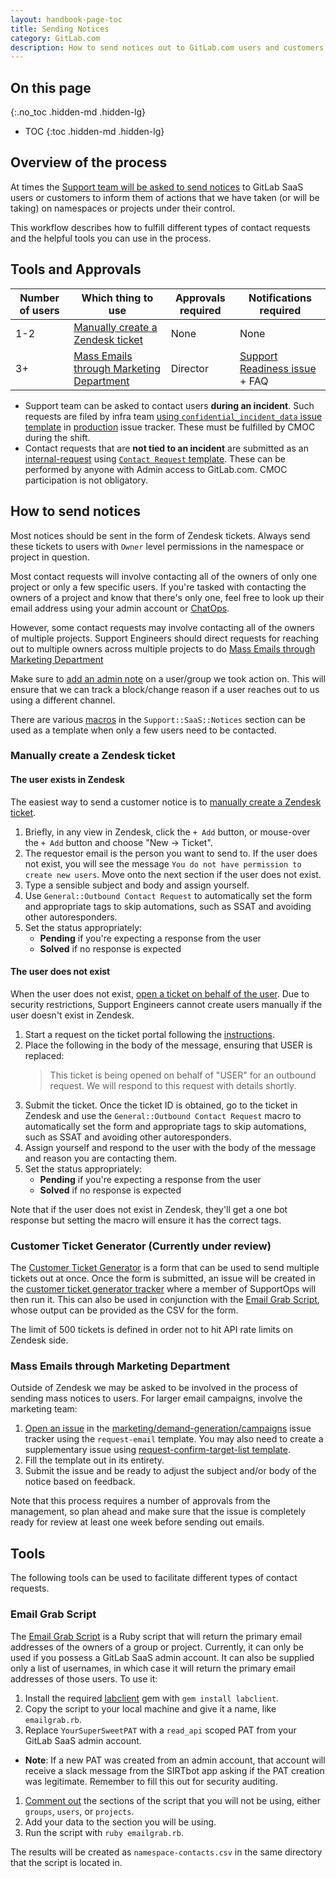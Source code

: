 ```yaml
---
layout: handbook-page-toc
title: Sending Notices
category: GitLab.com
description: How to send notices out to GitLab.com users and customers to inform them of various actions on namespaces under their control
---
```


## On this page
{:.no_toc .hidden-md .hidden-lg}

- TOC
{:toc .hidden-md .hidden-lg}

## Overview of the process


At times the [Support team will be asked to send notices](../internal-support/#gitlab-changes-and-contacting-users) to GitLab SaaS users or customers to inform them of actions that we have taken (or will be taking) on namespaces or projects under their control. 

This workflow describes how to fulfill different types of contact requests and the helpful tools you can use in the process.

## Tools and Approvals

| Number of users | Which thing to use | Approvals required | Notifications required | 
| --- | --- | --- | --- |
| 1-2 | [Manually create a Zendesk ticket](#manually-create-a-zendesk-ticket) | None | None |
| 3+ | [Mass Emails through Marketing Department](#mass-emails-through-marketing-department) | Director | [Support Readiness issue](https://gitlab.com/gitlab-com/support/support-team-meta/-/issues/new?issuable_template=Support%20Readiness) + FAQ |


* Support team can be asked to contact users **during an incident**. Such requests are filed by infra team [using `confidential_incident_data` issue template](https://gitlab.com/gitlab-com/gl-infra/production/-/issues/new?issuable_template=confidential_incident_data) in [production](https://gitlab.com/gitlab-com/gl-infra/production/-/issues/) issue tracker. These must be fulfilled by CMOC during the shift.
* Contact requests that are **not tied to an incident** are submitted as an [internal-request](internal_requests.html) using [`Contact Request` template](https://gitlab.com/gitlab-com/support/internal-requests/-/issues/new?issuable_template=Contact%20Request). These can be performed by anyone with Admin access to GitLab.com. CMOC participation is not obligatory. 

## How to send notices

Most notices should be sent in the form of Zendesk tickets. Always send these tickets to users with `Owner` level permissions in the namespace or project in question.

Most contact requests will involve contacting all of the owners of only one project or only a few specific users. If you're tasked with contacting the owners of a project and know that there's only one, feel free to look up their email address using your admin account or [ChatOps](chatops.html#user).

However, some contact requests may involve contacting all of the owners of multiple projects. Support Engineers should direct requests for reaching out to multiple owners across multiple projects to do [Mass Emails through Marketing Department](#mass-emails-through-marketing-department)

Make sure to [add an admin note](admin_note.html) on a user/group we took action on. This will ensure that we can track a block/change reason if a user reaches out to us using a different channel. 

There are various [macros](https://gitlab.com/gitlab-com/support/support-ops/zendesk-global/macros/-/tree/master/macros/active/Support/SaaS/Notices) in the `Support::SaaS::Notices` section can be used as a template when only a few users need to be contacted.


### Manually create a Zendesk ticket

#### The user exists in Zendesk

The easiest way to send a customer notice is to [manually create a Zendesk ticket](https://support.zendesk.com/hc/en-us/articles/4408882462618-Creating-a-ticket-on-behalf-of-the-requester). 

1. Briefly, in any view in Zendesk, click the `+ Add` button, or mouse-over the `+ Add` button and choose "New -> Ticket". 
1. The requestor email is the person you want to send to. If the user does not exist, you will see the message `You do not have permission to create new users`. Move onto the next section if the user does not exist.
1. Type a sensible subject and body and assign yourself.
1. Use `General::Outbound Contact Request` to automatically set the form and appropriate tags to skip automations, such as SSAT and avoiding other autoresponders.
1. Set the status appropriately:
   - **Pending** if you're expecting a response from the user
   - **Solved** if no response is expected

#### The user does not exist

When the user does not exist, [open a ticket on behalf of the user](https://about.gitlab.com/handbook/support/workflows/working-on-tickets.html#8-how-can-i-open-a-new-ticket-on-behalf-of-a-customer). Due to security restrictions, Support Engineers cannot create users manually if the user doesn't exist in Zendesk.

1. Start a request on the ticket portal following the [instructions](https://about.gitlab.com/handbook/support/workflows/working-on-tickets.html#8-how-can-i-open-a-new-ticket-on-behalf-of-a-customer).
1. Place the following in the body of the message, ensuring that USER is replaced:
    > This ticket is being opened on behalf of "USER" for an outbound request. We will respond to this request with details shortly.
1. Submit the ticket. Once the ticket ID is obtained, go to the ticket in Zendesk and use the `General::Outbound Contact Request` macro to automatically set the form and appropriate tags to skip automations, such as SSAT and avoiding other autoresponders.
1. Assign yourself and respond to the user with the body of the message and reason you are contacting them.
1. Set the status appropriately:
   - **Pending** if you're expecting a response from the user
   - **Solved** if no response is expected

Note that if the user does not exist in Zendesk, they'll get a one bot response but setting the macro will ensure it has the correct tags.

### Customer Ticket Generator (Currently under review)

The [Customer Ticket Generator](https://gitlab-com.gitlab.io/support/support-ops/forms/customer-ticket-generator/) is a form that can be used to send multiple tickets out at once. Once the form is submitted, an issue will be created in the [customer ticket generator tracker](https://gitlab.com/gitlab-com/support/support-ops/forms/customer-ticket-generator) where a member of SupportOps will then run it. This can also be used in conjunction with the [Email Grab Script](#email-grab-script), whose output can be provided as the CSV for the form.

The limit of 500 tickets is defined in order not to hit API rate limits on Zendesk side.

### Mass Emails through Marketing Department

Outside of Zendesk we may be asked to be involved in the process of sending mass notices to users. For larger email campaigns, involve the marketing team: 

1. [Open an issue](https://gitlab.com/gitlab-com/marketing/demand-generation/campaigns/-/issues/new?issuable_template=request-email) in the [marketing/demand-generation/campaigns](https://gitlab.com/gitlab-com/marketing/demand-generation/campaigns) issue tracker using the `request-email` template. You may also need to create a supplementary issue using [request-confirm-target-list template](https://gitlab.com/gitlab-com/marketing/demand-generation/campaigns/-/issues/new?issuable_template=request-confirm-target-list).
1. Fill the template out in its entirety.
1. Submit the issue and be ready to adjust the subject and/or body of the notice based on feedback.

Note that this process requires a number of approvals from the management, so plan ahead and make sure that the issue is completely ready for review at least one week before sending out emails.

## Tools

The following tools can be used to facilitate different types of contact requests.

### Email Grab Script

The [Email Grab Script](https://gitlab.com/gitlab-com/support/runbooks/-/blob/master/code/group_project_user_owner_emails.rb) is a Ruby script that will return the primary email addresses of the owners of a group or project. Currently, it can only be used if you possess a GitLab SaaS admin account. It can also be supplied only a list of usernames, in which case it will return the primary email addresses of those users. To use it:

1. Install the required [labclient](https://rubygems.org/gems/labclient/versions/0.5.1) gem with `gem install labclient`.
1. Copy the script to your local machine and give it a name, like `emailgrab.rb`.
1. Replace `YourSuperSweetPAT` with a `read_api` scoped PAT from your GitLab SaaS admin account.
  - **Note**: If a new PAT was created from an admin account, that account will receive a slack message from the SIRTbot app asking if the PAT creation was legitimate. Remember to fill this out for security auditing.
1. [Comment out](https://docs.ruby-lang.org/en/3.0/doc/syntax/comments_rdoc.html) the sections of the script that you will not be using, either `groups`, `users`, or `projects`.
1. Add your data to the section you will be using.
1. Run the script with `ruby emailgrab.rb`.

The results will be created as `namespace-contacts.csv` in the same directory that the script is located in.


